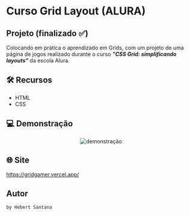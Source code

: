 # Curso Grid Layout (ALURA)
## Projeto (finalizado :white_check_mark:)

Colocando em prática o aprendizado em Grids, com um projeto de uma página de jogos realizado durante o curso <strong><em>"CSS Grid: simplificando layouts"</strong></em> da escola Alura.

## 🛠️ Recursos

* HTML
* CSS



## 💻 Demonstração
 <p align="center">
 <img align="center" alt="demonstração" src="./assets/img/grids-grids.gif" />
 </p>

## 🌐 Site

<https://gridgamer.vercel.app/>

## Autor
~~~ javascript
by Hebert Santana
~~~
